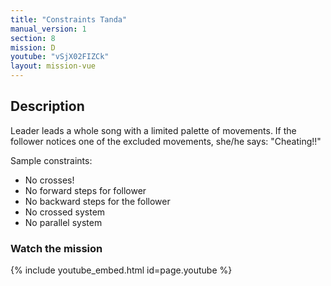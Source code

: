 ```yaml
---
title: "Constraints Tanda"
manual_version: 1
section: 8
mission: D
youtube: "vSjX02FIZCk"
layout: mission-vue
---
```




## Description

Leader leads a whole song with a limited palette of movements. If the follower notices one of the excluded movements, she/he says: "Cheating!!" 

Sample constraints: 
* No crosses!
* No forward steps for follower
* No backward steps for the follower
* No crossed system
* No parallel system

### Watch the mission

{% include youtube_embed.html id=page.youtube %}


